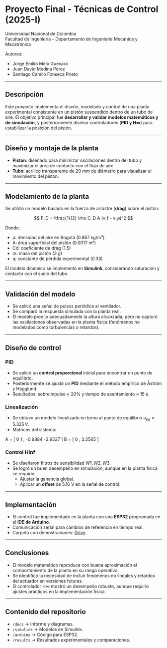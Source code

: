 
# Proyecto Final - Técnicas de Control (2025-I)

Universidad Nacional de Colombia  
Facultad de Ingeniería – Departamento de Ingeniería Mecánica y Mecatrónica  

Autores:  
- Jorge Emilio Melo Guevara  
- Juan David Medina Pérez  
- Santiago Camilo Fonseca Prieto  

---

##  Descripción
Este proyecto implementa el diseño, modelado y control de una planta experimental consistente en un pistón suspendido dentro de un tubo de aire. El objetivo principal fue **desarrollar y validar modelos matemáticos y de simulación**, y posteriormente diseñar controladores (**PID y H∞**) para estabilizar la posición del pistón.

---

##  Diseño y montaje de la planta
- **Pistón**: diseñado para minimizar oscilaciones dentro del tubo y maximizar el área de contacto con el flujo de aire.  
- **Tubo**: acrílico transparente de 20 mm de diámetro para visualizar el movimiento del pistón.  

---

##  Modelamiento de la planta
Se utilizó un modelo basado en la fuerza de arrastre (**drag**) sobre el pistón:

$$
F_D = \tfrac{1}{2} \rho C_D A (v_f - v_p)^2
$$

Donde:
- ρ: densidad del aire en Bogotá (0.887 kg/m³)  
- A: área superficial del pistón (0.0017 m²)  
- Cd: coeficiente de drag (1.5)  
- m: masa del pistón (3 g)  
- q: constante de pérdida experimental (0.33)  

El modelo dinámico se implementó en **Simulink**, considerando saturación y contacto con el suelo del tubo.

---

##  Validación del modelo
- Se aplicó una señal de pulsos periódica al ventilador.  
- Se comparó la respuesta simulada con la planta real.  
- El modelo predijo adecuadamente la altura alcanzada, pero no capturó las oscilaciones observadas en la planta física (fenómenos no modelados como turbulencias o retardos).  

---

##  Diseño de control
### PID
- Se aplicó un **control proporcional** inicial para encontrar un punto de equilibrio.  
- Posteriormente se ajustó un **PID** mediante el método empírico de Åström y Hägglund.  
- Resultados: sobreimpulso ≈ 20% y tiempo de asentamiento ≈ 15 s.  

### Linealización
- Se obtuvo un modelo linealizado en torno al punto de equilibrio $u_{eq} = 5.325 \, V$.  
- Matrices del sistema:

A = [  0        1      ;
     -0.9884  -3.9537 ]
B = [ 0 ;
      3.2565 ]


### Control Hinf
- Se diseñaron filtros de sensibilidad $W1, W2, W3$.  
- Se logró un buen desempeño en simulación, aunque en la planta física se requirió:  
  - Ajustar la ganancia global.  
  - Aplicar un **offset** de 5.16 V en la señal de control.  

---

##  Implementación
- El control fue implementado en la planta con una **ESP32** programada en el **IDE de Arduino**.  
- Comunicación serial para cambios de referencia en tiempo real.  
- Carpeta con demostraciones: [Drive](https://drive.google.com/drive/folders/1l6yZ6H65sgnCWVqWfYoXpBIZgMuJCxzs?usp=sharing).  

---

##  Conclusiones
- El modelo matemático reproduce con buena aproximación el comportamiento de la planta en su rango operativo.  
- Se identificó la necesidad de incluir fenómenos no lineales y retardos del actuador en versiones futuras.  
- El controlador H∞ mostró un desempeño robusto, aunque requirió ajustes prácticos en la implementación física.  

---

##  Contenido del repositorio
- `/docs` → Informe y diagramas.  
- `/simulink` → Modelos en Simulink.  
- `/arduino` → Código para ESP32.  
- `/results` → Resultados experimentales y comparaciones.  
